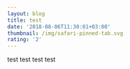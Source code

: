 ```yaml
---
layout: blog
title: test
date: '2018-08-06T11:30:01+03:00'
thumbnail: /img/safari-pinned-tab.svg
rating: '2'
---
```

test test test test
